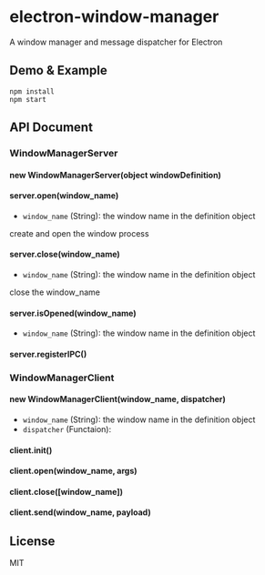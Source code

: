 # electron-window-manager
A window manager and message dispatcher for Electron

## Demo & Example

```
npm install
npm start
```

## API Document

### WindowManagerServer

#### new WindowManagerServer(object windowDefinition)

#### server.open(window_name)
* `window_name` (String): the window name in the definition object

create and open the window process

#### server.close(window_name)
* `window_name` (String): the window name in the definition object

close the window_name

#### server.isOpened(window_name)
* `window_name` (String): the window name in the definition object

#### server.registerIPC()

### WindowManagerClient

#### new WindowManagerClient(window_name, dispatcher)
* `window_name` (String): the window name in the definition object
* `dispatcher` (Functaion): 

#### client.init()

#### client.open(window_name, args)

#### client.close([window_name])

#### client.send(window_name, payload)

## License

MIT
